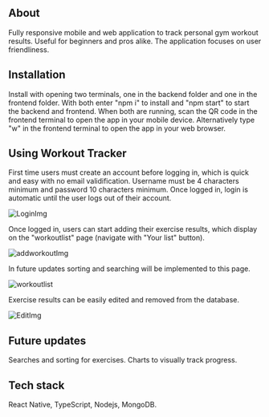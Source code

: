 ## About

Fully responsive mobile and web application to track personal gym workout results. Useful for beginners and pros alike. The application focuses on user friendliness.

## Installation

Install with opening two terminals, one in the backend folder and one in the frontend folder. With both enter "npm i" to install and "npm start" to start the backend and frontend. When both are running, scan the QR code in the frontend terminal to open the app in your mobile device. Alternatively type "w" in the frontend terminal to open the app in your web browser.

## Using Workout Tracker

First time users must create an account before logging in, which is quick and easy with no email validification. Username must be 4 characters minimum and password 10 characters minimum. Once logged in, login is automatic until the user logs out of their account.

![LoginImg](/frontend/assets/images/login.png)

Once logged in, users can start adding their exercise results, which display on the "workoutlist" page (navigate with "Your list" button).

![addworkoutImg](/frontend/assets/images/addworkout.png)

In future updates sorting and searching will be implemented to this page.

![workoutlist](/frontend/assets/images/workoutlist.png)

Exercise results can be easily edited and removed from the database.

![EditImg](/frontend/assets/images/edit.png)

## Future updates

Searches and sorting for exercises. Charts to visually track progress.

## Tech stack

React Native, TypeScript, Nodejs, MongoDB.
